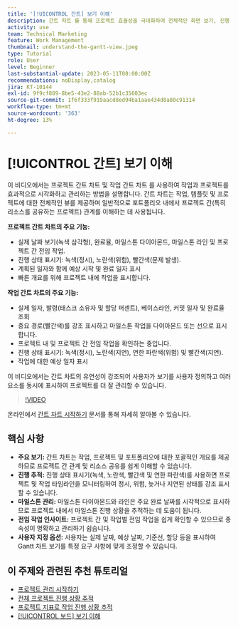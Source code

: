 ```yaml
---
title: '[!UICONTROL 간트] 보기 이해'
description: 간트 차트 를 통해 프로젝트 효율성을 극대화하여 전체적인 화면 보기, 진행 상황 추적, 마일스톤 관리, 전임 작업 인사이트 및 사용자 지정 가능한 옵션을 제공함으로써 작업 및 리소스 관리를 간소화합니다.
activity: use
team: Technical Marketing
feature: Work Management
thumbnail: understand-the-gantt-view.jpeg
type: Tutorial
role: User
level: Beginner
last-substantial-update: 2023-05-11T00:00:00Z
recommendations: noDisplay,catalog
jira: KT-10144
exl-id: 9f9cf889-8be5-43e2-88ab-52b1c35603ec
source-git-commit: 1f6f333f919aacd8ed94ba1aae434d8a80c91314
workflow-type: tm+mt
source-wordcount: '363'
ht-degree: 13%

---
```


# [!UICONTROL 간트] 보기 이해

이 비디오에서는 프로젝트 간트 차트 및 작업 간트 차트 를 사용하여 작업과 프로젝트를 효과적으로 시각화하고 관리하는 방법을 설명합니다. &#x200B; 간트 차트는 작업, 템플릿 및 프로젝트에 대한 전체적인 뷰를 제공하며 일반적으로 포트폴리오 내에서 프로젝트 간(특히 리소스를 공유하는 프로젝트) 관계를 이해하는 데 사용됩니다. &#x200B;

**프로젝트 간트 차트의 주요 기능:**

* 실제 날짜 보기(녹색 삼각형), 완료율, 마일스톤 다이아몬드, 마일스톤 라인 및 프로젝트 간 전임 작업&#x200B;.
* 진행 상태 표시기: 녹색(정시), 노란색(위험), 빨간색(문제 발생).
* 계획된 일자와 함께 예상 시작 및 완료 일자 표시
* 빠른 개요를 위해 프로젝트 내에 작업을 표시합니다.

**작업 간트 차트의 주요 기능:**

* 실제 일자, 발령(태스크 소유자 및 할당 퍼센트), 베이스라인, 커밋 일자 및 완료율 조회
* 중요 경로(빨간색)를 강조 표시하고 마일스톤 작업을 다이아몬드 또는 선으로 표시합니다.
* 프로젝트 내 및 프로젝트 간 전임 작업을 확인하는 중입니다&#x200B;.
* 진행 상태 표시기: 녹색(정시), 노란색(지연), 연한 파란색(위험) 및 빨간색(지연).
* 작업에 대한 예상 일자 표시

이 비디오에서는 간트 차트의 유연성이 강조되어 사용자가 보기를 사용자 정의하고 여러 요소를 동시에 표시하여 프로젝트를 더 잘 관리할 수 있습니다.

>[!VIDEO](https://video.tv.adobe.com/v/3419304/?quality=12&learn=on&enablevpops)

온라인에서 [간트 차트 시작하기](https://experienceleague.adobe.com/docs/workfront/using/manage-work/the-gantt-chart/gantt-chart-overview/get-started-with-gantt.html?lang=ko-KR) 문서를 통해 자세히 알아볼 수 있습니다.

## 핵심 사항

* **주요 보기:** 간트 차트는 작업, 프로젝트 및 포트폴리오에 대한 포괄적인 개요를 제공하므로 프로젝트 간 관계 및 리소스 공유를 쉽게 이해할 수 있습니다. &#x200B;
* **진행 추적:** 진행 상태 표시기(녹색, 노란색, 빨간색 및 연한 파란색)를 사용하면 프로젝트 및 작업 타임라인을 모니터링하여 정시, 위험, 늦거나 지연된 상태를 강조 표시할 수 있습니다. &#x200B;
* **마일스톤 관리:** 마일스톤 다이아몬드와 라인은 주요 완료 날짜를 시각적으로 표시하므로 프로젝트 내에서 마일스톤 진행 상황을 추적하는 데 도움이 됩니다. &#x200B;
* **전임 작업 인사이트:** 프로젝트 간 및 작업별 전임 작업을 쉽게 확인할 수 있으므로 종속성이 명확하고 관리하기 쉽습니다. &#x200B;
* **사용자 지정 옵션:** 사용자는 실제 날짜, 예상 날짜, 기준선, 할당 등을 표시하여 Gantt 차트 보기를 특정 요구 사항에 맞게 조정할 수 있습니다.


## 이 주제와 관련된 추천 튜토리얼

* [프로젝트 관리 시작하기](/help/manage-work/projects/getting-started-manage-a-project.md)
* [전체 프로젝트 진행 상황 추적](/help/manage-work/projects/track-overall-project-progress.md)
* [프로젝트 지표로 작업 진행 상황 추적](/help/manage-work/projects/track-work-progress-with-project-metrics.md)
* [[!UICONTROL 보드] 보기 이해](/help/manage-work/projects/understand-the-board-view.md)
